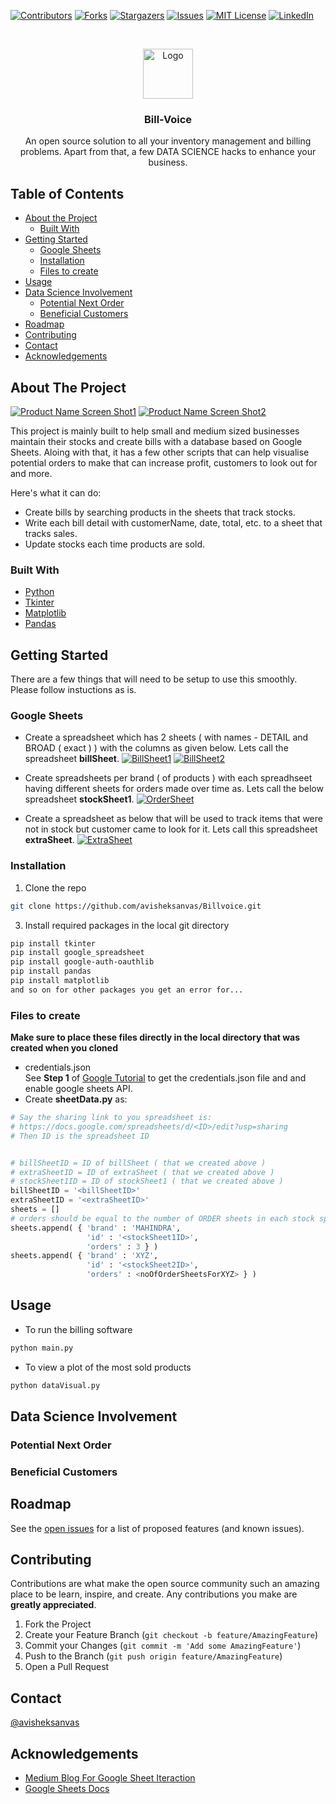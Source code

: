 [![Contributors][contributors-shield]][contributors-url]
[![Forks][forks-shield]][forks-url]
[![Stargazers][stars-shield]][stars-url]
[![Issues][issues-shield]][issues-url]
[![MIT License][license-shield]][license-url]
[![LinkedIn][linkedin-shield]][linkedin-url]



<br />
<p align="center">
  <a href="https://github.com/othneildrew/Best-README-Template">
    <img src="images/logo.png" alt="Logo" width="80" height="80">
  </a>

  <h3 align="center">Bill-Voice</h3>

  <p align="center">
	An open source solution to all your inventory management and billing problems.
	Apart from that, a few DATA SCIENCE hacks to enhance your business.
  </p>
</p>



## Table of Contents

* [About the Project](#about-the-project)
  * [Built With](#built-with)
* [Getting Started](#getting-started)
  * [Google Sheets](#google-sheets)
  * [Installation](#installation)
  * [Files to create](#files-to-create)
* [Usage](#usage)
* [Data Science Involvement](#data-science-involvement)
  * [Potential Next Order](#potential-next-order)
  * [Beneficial Customers](#beneficial-customers)
* [Roadmap](#roadmap)
* [Contributing](#contributing)
* [Contact](#contact)
* [Acknowledgements](#acknowledgements)



## About The Project

[![Product Name Screen Shot1][productScreenshot1]]()
[![Product Name Screen Shot2][productScreenshot2]]()

This project is mainly built to help small and medium sized businesses maintain their stocks and create bills with a database based on Google Sheets. Aloing with that, it has a few other scripts that can help visualise potential orders to make that can increase profit, customers to look out for and more.

Here's what it can do:
* Create bills by searching products in the sheets that track stocks.
* Write each bill detail with customerName, date, total, etc. to a sheet that tracks sales.
* Update stocks each time products are sold.


### Built With
* [Python](https://www.python.org/)
* [Tkinter](https://docs.python.org/3/library/tkinter.html)
* [Matplotlib](https://matplotlib.org/)
* [Pandas](https://pandas.pydata.org/)



## Getting Started

There are a few things that will need to be setup to use this smoothly. Please follow instuctions as is.

### Google Sheets

* Create a spreadsheet which has 2 sheets ( with names - DETAIL and BROAD ( exact ) ) with the columns as given below. Lets call the spreadsheet **billSheet**.
[![BillSheet1][billSheet1]]()
[![BillSheet2][billSheet2]]()

* Create spreadsheets per brand ( of products ) with each spreadhseet having different sheets for orders made over time as. Lets call the below spreadsheet **stockSheet1**.
[![OrderSheet][orderSheet]]()

* Create a spreadsheet as below that will be used to track items that were not in stock but customer came to look for it. Lets call this spreadsheet **extraSheet**.
[![ExtraSheet][extraSheet]]()


### Installation

1. Clone the repo
```sh
git clone https://github.com/avisheksanvas/Billvoice.git
```
3. Install required packages in the local git directory
```sh
pip install tkinter
pip install google_spreadsheet
pip install google-auth-oauthlib
pip install pandas
pip install matplotlib
and so on for other packages you get an error for...
```


### Files to create

**Make sure to place these files directly in the local directory that was created when you cloned**


* credentials.json<br>
See **Step 1** of [Google Tutorial](https://developers.google.com/sheets/api/quickstart/python) to get the credentials.json file and and enable google sheets API.
* Create **sheetData.py** as:
```python
# Say the sharing link to you spreadsheet is:
# https://docs.google.com/spreadsheets/d/<ID>/edit?usp=sharing
# Then ID is the spreadsheet ID


# billSheetID = ID of billSheet ( that we created above )
# extraSheetID = ID of extraSheet ( that we created above )
# stockSheet1ID = ID of stockSheet1 ( that we created above )
billSheetID = '<billSheetID>'
extraSheetID = '<extraSheetID>'
sheets = []
# orders should be equal to the number of ORDER sheets in each stock spreadsheet
sheets.append( { 'brand' : 'MAHINDRA',
                 'id' : '<stockSheet1ID>',
                 'orders' : 3 } )
sheets.append( { 'brand' : 'XYZ',
                 'id' : '<stockSheet2ID>',
                 'orders' : <noOfOrderSheetsForXYZ> } )
```


## Usage

* To run the billing software
```sh
python main.py
```
* To view a plot of the most sold products
```sh
python dataVisual.py
```


## Data Science Involvement 

### Potential Next Order

### Beneficial Customers

## Roadmap

See the [open issues](https://github.com/avisheksanvas/Billvoice/issues) for a list of proposed features (and known issues).



## Contributing

Contributions are what make the open source community such an amazing place to be learn, inspire, and create. Any contributions you make are **greatly appreciated**.

1. Fork the Project
2. Create your Feature Branch (`git checkout -b feature/AmazingFeature`)
3. Commit your Changes (`git commit -m 'Add some AmazingFeature'`)
4. Push to the Branch (`git push origin feature/AmazingFeature`)
5. Open a Pull Request



## Contact

[@avisheksanvas](https://twitter.com/avisheksanvas)




## Acknowledgements
* [Medium Blog For Google Sheet Iteraction](https://medium.com/analytics-vidhya/how-to-read-and-write-data-to-google-spreadsheet-using-python-ebf54d51a72c)
* [Google Sheets Docs](https://developers.google.com/sheets/api/guides/values)





[contributors-shield]: https://img.shields.io/github/contributors/avisheksanvas/Billvoice.svg?style=flat-square
[contributors-url]: https://github.com/avisheksanvas/Billvoice/graphs/contributors
[forks-shield]: https://img.shields.io/github/forks/avisheksanvas/Billvoice.svg?style=flat-square
[forks-url]: https://github.com/avisheksanvas/Billvoice/network/members
[stars-shield]: https://img.shields.io/github/stars/avisheksanvas/Billvoice.svg?style=flat-square
[stars-url]: https://github.com/avisheksanvas/Billvoice/stargazers
[issues-shield]: https://img.shields.io/github/issues/avisheksanvas/Billvoice.svg?style=flat-square
[issues-url]: https://github.com/avisheksanvas/Billvoice/issues
[license-shield]: https://img.shields.io/github/license/avisheksanvas/Billvoice.svg?style=flat-square
[license-url]: https://github.com/avisheksanvas/Billvoice/blob/master/LICENSE.txt
[linkedin-shield]: https://img.shields.io/badge/-LinkedIn-black.svg?style=flat-square&logo=linkedin&colorB=555
[linkedin-url]: https://linkedin.com/in/avishek-santhaliya
[productScreenshot1]: images/productScreenshot1.png
[productScreenshot2]: images/productScreenshot2.png
[billSheet1]: images/billSheet1.png
[billSheet2]: images/billSheet2.png
[orderSheet]: images/orderSheet.png
[extraSheet]: images/extraSheet.png
